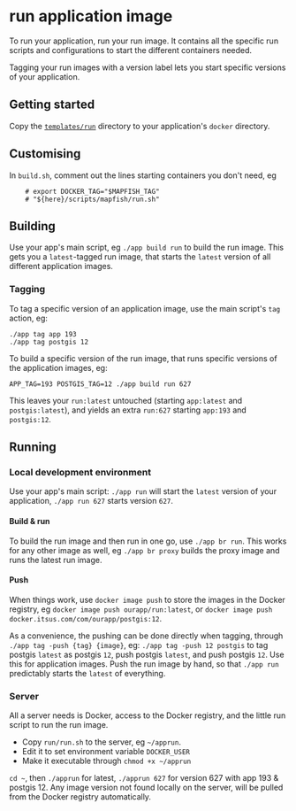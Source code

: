 # run application image

To run your application, run your run image. It contains all the specific run scripts and configurations to start the different containers needed.

Tagging your run images with a version label lets you start specific versions of your application.

## Getting started

Copy the [`templates/run`](/templates/run) directory to your application's `docker` directory.

## Customising

In `build.sh`, comment out the lines starting containers you don't need, eg
```
	# export DOCKER_TAG="$MAPFISH_TAG"
	# "${here}/scripts/mapfish/run.sh"
```

## Building

Use your app's main script, eg `./app build run` to build the run image. This gets you a `latest`-tagged run image, that starts the `latest` version of all different application images.

### Tagging

To tag a specific version of an application image, use the main script's `tag` action, eg:
```
./app tag app 193
./app tag postgis 12
```

To build a specific version of the run image, that runs specific versions of the application images, eg:
```
APP_TAG=193 POSTGIS_TAG=12 ./app build run 627
```

This leaves your `run:latest` untouched (starting `app:latest` and `postgis:latest`), and yields an extra `run:627` starting `app:193` and `postgis:12`.

## Running

### Local development environment

Use your app's main script: `./app run` will start the `latest` version of your application, `./app run 627` starts version `627`.

#### Build & run

To build the run image and then run in one go, use `./app br run`. This works for any other image as well, eg `./app br proxy` builds the proxy image and runs the latest run image.

#### Push

When things work, use `docker image push` to store the images in the Docker registry, eg `docker image push ourapp/run:latest`, or `docker image push docker.itsus.com/com/ourapp/postgis:12`.

As a convenience, the pushing can be done directly when tagging, through `./app tag -push {tag} {image}`, eg: `./app tag -push 12 postgis` to tag postgis `latest` as postgis `12`, push postgis `latest`, and push postgis `12`. Use this for application images. Push the run image by hand, so that `./app run` predictably starts the `latest` of everything.

### Server

All a server needs is Docker, access to the Docker registry, and the little run script to run the run image.

- Copy `run/run.sh` to the server, eg `~/apprun`.
- Edit it to set environment variable `DOCKER_USER` 
- Make it executable through `chmod +x ~/apprun`

`cd ~`, then `./apprun` for latest, `./apprun 627` for version 627 with app 193 & postgis 12.
Any image version not found locally on the server, will be pulled from the Docker registry automatically.
